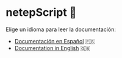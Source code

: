 <a name="inicio"></a>
# **netepScript** 🚀

Elige un idioma para leer la documentación:

- [Documentación en Español](https://github.com/Synergy2Devs/netepScript/blob/main/docs/README.es.md) 🇪🇸
- [Documentation in English](https://github.com/Synergy2Devs/netepScript/blob/main/docs/README.en.md) 🇬🇧
